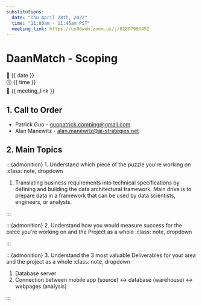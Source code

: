```yaml
---
substitutions:
  date: "Thu April 28th, 2022"
  time: "11:00am - 11:45am PST"
  meeting_link: https://us06web.zoom.us/j/82807993452
---
```


# DaanMatch - Scoping

📅 {{ date }} <br>
🕔 {{ time }} <br>
🔗 {{ meeting_link }} <br>

## 1. Call to Order

- Patrick Guo - guopatrick.comping@gmail.com
- Alan Manewitz - alan.manewitz@ai-strategies.net

## 2. Main Topics

:::{admonition} 1. Understand which piece of the puzzle you're working on
:class: note, dropdown

1. Translating business requirements into technical specifications by defining and building the data architectural framework.
Main drive is to prepare data in a framework that can be used by data scientists, engineers, or analysts.

:::

:::{admonition} 2. Understand how you would measure success for the piece you're working on and the Project as a whole
:class: note, dropdown

:::

:::{admonition} 3. Understand the 3 most valuable Deliverables for your area and the project as a whole
:class: note, dropdown

1. Database server
2. Connection between mobile app (source) <-> database (warehouse) <-> webpages (analysis)

:::
